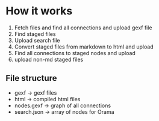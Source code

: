 # How it works

1. Fetch files and find all connections and upload gexf file
2. Find staged files
3. Upload search file
4. Convert staged files from markdown to html and upload
5. Find all connections to staged nodes and upload
6. upload non-md staged files

## File structure

- gexf -> gexf files
- html -> compiled html files
- nodes.gexf -> graph of all connections
- search.json -> array of nodes for Orama
